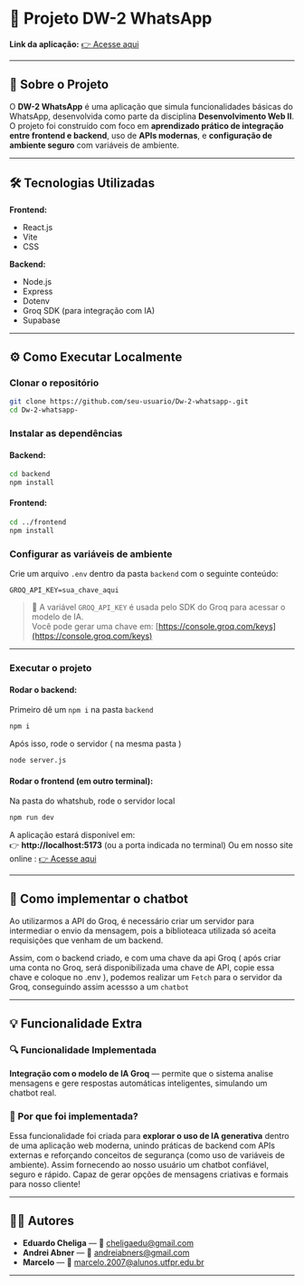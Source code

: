 # 🚀 Projeto DW-2 WhatsApp  

**Link da aplicação:** [👉 Acesse aqui](https://whatshub-0ioy.onrender.com/)

---

## 📖 Sobre o Projeto  

O **DW-2 WhatsApp** é uma aplicação que simula funcionalidades básicas do WhatsApp, desenvolvida como parte da disciplina **Desenvolvimento Web II**.  
O projeto foi construído com foco em **aprendizado prático de integração entre frontend e backend**, uso de **APIs modernas**, e **configuração de ambiente seguro** com variáveis de ambiente.  

---

## 🛠️ Tecnologias Utilizadas  

**Frontend:**  
- React.js  
- Vite  
- CSS  

**Backend:**  
- Node.js  
- Express  
- Dotenv  
- Groq SDK (para integração com IA)
- Supabase  

---

## ⚙️ Como Executar Localmente  

###  Clonar o repositório  
```bash
git clone https://github.com/seu-usuario/Dw-2-whatsapp-.git
cd Dw-2-whatsapp-
```

###  Instalar as dependências  
#### Backend:
```bash
cd backend
npm install
```

#### Frontend:
```bash
cd ../frontend
npm install
```

###  Configurar as variáveis de ambiente  

Crie um arquivo `.env` dentro da pasta `backend` com o seguinte conteúdo:  

```env
GROQ_API_KEY=sua_chave_aqui
```

> 🔑 A variável `GROQ_API_KEY` é usada pelo SDK do Groq para acessar o modelo de IA.  
> Você pode gerar uma chave em: [https://console.groq.com/keys](https://console.groq.com/keys)

---

###  Executar o projeto  

#### Rodar o backend:
Primeiro dê um `npm i` na pasta `backend`
```bash
npm i
```
Após isso, rode o servidor ( na mesma pasta )
```bash
node server.js
```


#### Rodar o frontend (em outro terminal):
Na pasta do whatshub, rode o servidor local
```bash
npm run dev
```

A aplicação estará disponível em:  
👉 **http://localhost:5173** (ou a porta indicada no terminal)
Ou em nosso site online : [👉 Acesse aqui](https://whatshub-0ioy.onrender.com/)

---

## 🤖 Como implementar o chatbot

Ao utilizarmos a API do Groq, é necessário criar um servidor para intermediar o envio da mensagem, pois a biblioteaca utilizada só aceita requisições que venham de um  backend.

Assim, com o backend criado, e com uma chave da api Groq ( após criar uma conta no Groq, será disponibilizada uma chave de API, copie essa chave e coloque no .env ), podemos realizar um `Fetch` para o servidor da Groq, conseguindo assim acessso a um `chatbot`

---

## 💡 Funcionalidade Extra 

### 🔍 Funcionalidade Implementada
**Integração com o modelo de IA Groq** — permite que o sistema analise mensagens e gere respostas automáticas inteligentes, simulando um chatbot real.

### 💭 Por que foi implementada?
Essa funcionalidade foi criada para **explorar o uso de IA generativa** dentro de uma aplicação web moderna, unindo práticas de backend com APIs externas e reforçando conceitos de segurança (como uso de variáveis de ambiente).
Assim fornecendo ao nosso usuário um chatbot confiável, seguro e rápido. Capaz de gerar opções de mensagens criativas e formais para nosso cliente!

---

## 🧑‍💻 Autores  

- **Eduardo Cheliga** — 📧 cheligaedu@gmail.com  
- **Andrei Abner** — 📧 andreiabners@gmail.com  
- **Marcelo** — 📧 marcelo.2007@alunos.utfpr.edu.br  

---
